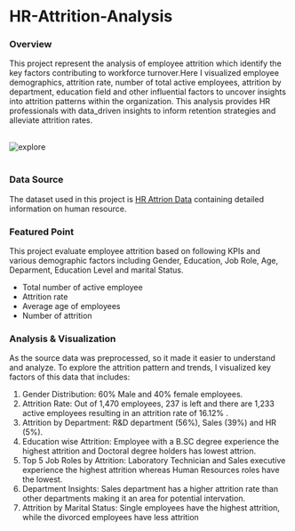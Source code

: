 # HR-Attrition-Analysis


### Overview
This project represent the analysis of employee attrition which identify the key factors contributing to workforce turnover.Here I visualized employee demographics, attrition rate, number of total active employees, attrition by department, education field and other influential factors to uncover insights into attrition patterns within the organization. This analysis provides HR professionals with data_driven insights to inform retention strategies and alleviate attrition rates.


<br>
<img align="center" alt="explore"  src="https://github.com/user-attachments/assets/732ee7d8-b796-43ab-8cdb-05ee74dca39c"> <br><br>



### Data Source
The dataset used in this project is [HR Attrion Data](https://drive.google.com/file/d/1edHkzOJ4u_WZgq1800fZMzqSHN9pvp8M/view?usp=sharing) containing detailed information on human resource.

### Featured Point
This project evaluate employee attrition based on following KPIs and various demographic factors including Gender, Education, Job Role, Age, Deparment, Education Level and marital Status.

- Total number of active employee
- Attrition rate
- Average age of employees
- Number of attrition


### Analysis & Visualization
As the source data was preprocessed, so it made it easier to understand and analyze. To explore the attrition pattern and trends, I visualized key factors of this data that includes:

1. Gender Distribution: 60% Male and 40% female employees.<br>
2. Attrition Rate: Out of 1,470 employees, 237 is left and there are 1,233 active employees resulting in an attrition rate of 16.12% .<br>
2. Attrition by Department: R&D department (56%), Sales (39%) and HR (5%). <br>
3. Education wise Attrition: Employee with a B.SC degree experience the highest attrition and Doctoral degree holders has lowest attrion.<br>
4. Top 5 Job Roles by Attrition: Laboratory Technician and Sales executive  experience the highest attrition whereas Human Resources roles have the lowest. <br>
5. Department Insights: Sales department has a higher attrition rate than other departments making it an area for potential intervation.<br>
6. Attrition by Marital Status: Single employees have the highest attrition, while the divorced employees have less attrition<br>
